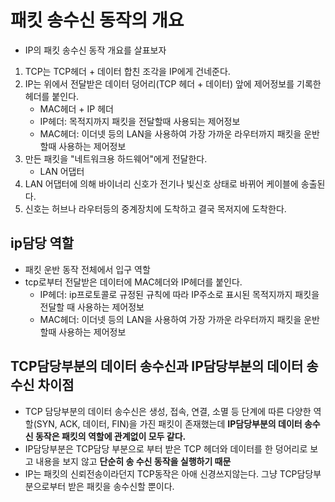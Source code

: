 # 패킷 송수신 동작의 개요

- IP의 패킷 송수신 동작 개요를 살표보자

1. TCP는 TCP헤더 + 데이터 합친 조각을 IP에게 건네준다.
2. IP는 위에서 전달받은 데이터 덩어리(TCP 헤더 + 데이터) 앞에 제어정보를 기록한 헤더를 붙인다.
   - MAC헤더 + IP 헤더
   - IP헤더: 목적지까지 패킷을 전달할때 사용되는 제어정보
   - MAC헤더: 이더넷 등의 LAN을 사용하여 가장 가까운 라우터까지 패킷을 운반할때 사용하는 제어정보
3. 만든 패킷을 "네트워크용 하드웨어"에게 전달한다.
   - LAN 어댑터
4. LAN 어댑터에 의해 바이너리 신호가 전기나 빛신호 상태로 바뀌어 케이블에 송출된다.
5. 신호는 허브나 라우터등의 중계장치에 도착하고 결국 목저지에 도착한다.

## ip담당 역할
- 패킷 운반 동작 전체에서 입구 역할
- tcp로부터 전달받은 데이터에 MAC헤더와 IP헤더를 붙인다.
  - IP헤더: ip프로토콜로 규정된 규칙에 따라 IP주소로 표시된 목적지까지 패킷을 전달할 때 사용하는 제어정보
  - MAC헤더: 이더넷 등의 LAN을 사용하여 가장 가까운 라우터까지 패킷을 운반할때 사용하는 제어정보

## TCP담당부분의 데이터 송수신과 IP담당부분의 데이터 송수신 차이점

- TCP 담당부분의 데이터 송수신은 생성, 접속, 연결, 소멸 등 단계에 따른 다양한 역할(SYN, ACK, 데이터, FIN)을 가진 패킷이 존재했는데 **IP담당부분의 데이터 송수신 동작은 패킷의 역할에 관계없이 모두 같다.**
- IP담당부분은 TCP담당 부분으로 부터 받은 TCP 헤더와 데이터를 한 덩어리로 보고 내용을 보지 않고 **단순히 송 수신 동작을 실행하기 때문**
- IP는 패킷의 신뢰전송이라던지 TCP동작은 아애 신경쓰지않는다. 그냥 TCP담당부분으로부터 받은 패킷을 송수신할 뿐이다.